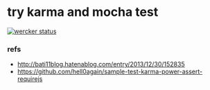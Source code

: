 # try karma and mocha test

[![wercker status](https://app.wercker.com/status/5eee1496d92ac3948f654cb2371a76d6/s "wercker status")](https://app.wercker.com/project/bykey/5eee1496d92ac3948f654cb2371a76d6)

### refs

- http://bati11blog.hatenablog.com/entry/2013/12/30/152835
- https://github.com/hell0again/sample-test-karma-power-assert-requirejs
